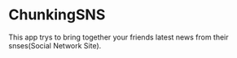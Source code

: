 ChunkingSNS
===========

This app trys  to bring together your friends latest news from their  snses(Social Network Site).
